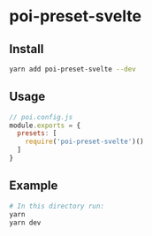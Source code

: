 # poi-preset-svelte

## Install

```bash
yarn add poi-preset-svelte --dev
```

## Usage

```js
// poi.config.js
module.exports = {
  presets: [
    require('poi-preset-svelte')()
  ]
}
```

## Example

```bash
# In this directory run:
yarn
yarn dev
```
